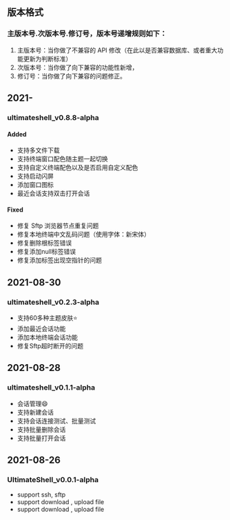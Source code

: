 ## 版本格式
### 主版本号.次版本号.修订号，版本号递增规则如下：
1. 主版本号：当你做了不兼容的 API 修改（在此以是否兼容数据库、或者重大功能更新为判断标准）
1. 次版本号：当你做了向下兼容的功能性新增，
1. 修订号：当你做了向下兼容的问题修正。

## 2021-
### ultimateshell_v0.8.8-alpha
#### Added
- 支持多文件下载
- 支持终端窗口配色随主题一起切换
- 支持自定义终端配色以及是否启用自定义配色
- 支持启动闪屏
- 添加窗口图标
- 最近会话支持双击打开会话

#### Fixed
- 修复 Sftp 浏览器节点重复问题
- 修复本地终端中文乱码问题（使用字体：新宋体）
- 修复删除根标签错误
- 修复添加null标签错误
- 修复添加标签出现空指针的问题


## 2021-08-30
### ultimateshell_v0.2.3-alpha
- 支持60多种主题皮肤:star:
- 添加最近会话功能
- 添加本地终端会话功能
- 修复Sftp超时断开的问题


## 2021-08-28
### ultimateshell_v0.1.1-alpha
- 会话管理:smile:
- 支持新建会话
- 支持会话连接测试、批量测试
- 支持批量删除会话
- 支持批量打开会话

## 2021-08-26
### UltimateShell_v0.0.1-alpha
- support ssh, sftp
- support download , upload file
- support download , upload file